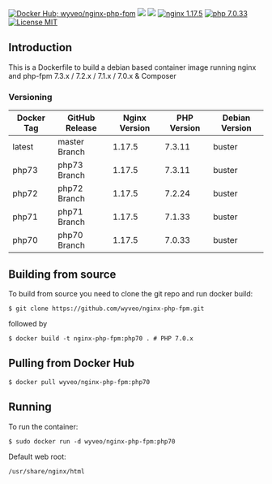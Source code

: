 [![Docker Hub; wyveo/nginx-php-fpm](https://img.shields.io/badge/docker%20hub-wyveo%2Fnginx--php--fpm-blue.svg?&logo=docker&style=for-the-badge)](https://hub.docker.com/r/wyveo/nginx-php-fpm/) [![](https://img.shields.io/microbadger/image-size/wyveo/nginx-php-fpm/php70.svg?&style=for-the-badge)](https://microbadger.com/images/wyveo/nginx-php-fpm) [![](https://img.shields.io/microbadger/layers/wyveo/nginx-php-fpm/php70.svg?&style=for-the-badge)](https://microbadger.com/images/wyveo/nginx-php-fpm) [![nginx 1.17.5](https://img.shields.io/badge/nginx-1.17.5-brightgreen.svg?&logo=nginx&logoColor=white&style=for-the-badge)](https://nginx.org/en/CHANGES) [![php 7.0.33](https://img.shields.io/badge/php--fpm-7.0.33-blue.svg?&logo=php&logoColor=white&style=for-the-badge)](https://secure.php.net/releases/7_0_33.php) [![License MIT](https://img.shields.io/badge/license-MIT-blue.svg?&style=for-the-badge)](https://github.com/wyveo/nginx-php-fpm/blob/master/LICENSE)
## Introduction
This is a Dockerfile to build a debian based container image running nginx and php-fpm 7.3.x / 7.2.x / 7.1.x / 7.0.x & Composer

### Versioning
| Docker Tag | GitHub Release | Nginx Version | PHP Version | Debian Version |
|-----|-------|-----|--------|--------|
| latest | master Branch |1.17.5 | 7.3.11 | buster |
| php73 | php73 Branch |1.17.5 | 7.3.11 | buster |
| php72 | php72 Branch |1.17.5 | 7.2.24 | buster |
| php71 | php71 Branch |1.17.5 | 7.1.33 | buster |
| php70 | php70 Branch |1.17.5 | 7.0.33 | buster |


## Building from source
To build from source you need to clone the git repo and run docker build:
```
$ git clone https://github.com/wyveo/nginx-php-fpm.git
```

followed by
```
$ docker build -t nginx-php-fpm:php70 . # PHP 7.0.x
```


## Pulling from Docker Hub
```
$ docker pull wyveo/nginx-php-fpm:php70
```

## Running
To run the container:
```
$ sudo docker run -d wyveo/nginx-php-fpm:php70
```

Default web root:
```
/usr/share/nginx/html
```

